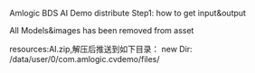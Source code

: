 Amlogic BDS AI Demo distribute 
Step1: how to get input&output

All Models&images has been removed from asset

resources:AI.zip,解压后推送到如下目录：
new Dir:  /data/user/0/com.amlogic.cvdemo/files/
